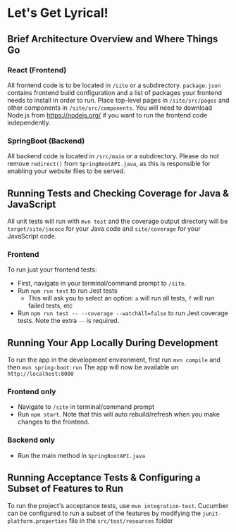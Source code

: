 # Let's Get Lyrical!

## Brief Architecture Overview and Where Things Go
### React (Frontend)
All frontend code is to be located in `/site` or a subdirectory. `package.json` contains frontend build configuration and a list of packages your frontend needs to install in order to run. Place top-level pages in `/site/src/pages` and other components in `/site/src/components`.  You will need to download Node.js from https://nodejs.org/ if you want to run the frontend code independently. 

### SpringBoot (Backend)
All backend code is located in `/src/main` or a subdirectory. Please do not remove `redirect()` from `SpringBootAPI.java`, as this is responsible for enabling your website files to be served. 

## Running Tests and Checking Coverage for Java & JavaScript

All unit tests will run with `mvn test`  and the coverage output directory will be `target/site/jacoco` for your Java code and `site/coverage` for your JavaScript code.

### Frontend
To run just your frontend tests:
- First, navigate in your terminal/command prompt to `/site`.
- Run `npm run test` to run Jest tests
  - This will ask you to select an option: `a` will run all tests, `f` will run failed tests, etc
- Run `npm run test -- --coverage --watchAll=false` to run Jest coverage tests. Note the extra `--` is required.


## Running Your App Locally During Development

To run the app in the development environment, first run `mvn compile` and then `mvn spring-boot:run` The app will now be available on `http://localhost:8080`

### Frontend only
- Navigate to `/site` in terminal/command prompt
- Run `npm start`. Note that this will auto rebuild/refresh when you make changes to the frontend.

### Backend only
- Run the main method in `SpringBootAPI.java`

## Running Acceptance Tests & Configuring a Subset of Features to Run

To run the project's acceptance tests, use `mvn integration-test`.  Cucumber can be configured to run a subset of the features by modifying the `junit-platform.properties` file in the `src/test/resources` folder

